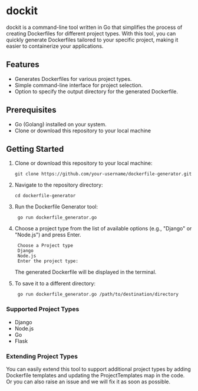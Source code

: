 # dockit
dockit is a command-line tool written in Go that simplifies the process of creating Dockerfiles for different project types. With this tool, you can quickly generate Dockerfiles tailored to your specific project, making it easier to containerize your applications.

## Features

- Generates Dockerfiles for various project types.
- Simple command-line interface for project selection.
- Option to specify the output directory for the generated Dockerfile.

## Prerequisites

- Go (Golang) installed on your system.
- Clone or download this repository to your local machine

## Getting Started

1. Clone or download this repository to your local machine:
    ```
    git clone https://github.com/your-username/dockerfile-generator.git
    ```
    
2. Navigate to the repository directory:
   ```
   cd dockerfile-generator
   ```
3. Run the Dockerfile Generator tool:
   ```
    go run dockerfile_generator.go
   ```
4. Choose a project type from the list of available options (e.g., "Django" or "Node.js") and press Enter.
   ```
    Choose a Project type
    Django
    Node.js
    Enter the project type:
   ```
   The generated Dockerfile will be displayed in the terminal.

5. To save it to a different directory:
    ```
     go run dockerfile_generator.go /path/to/destination/directory
    ```
### Supported Project Types
- Django
- Node.js
- Go
- Flask
  
### Extending Project Types
You can easily extend this tool to support additional project types by adding Dockerfile templates and updating the ProjectTemplates map in the code.
Or you can also raise an issue and we will fix it as soon as possible.












